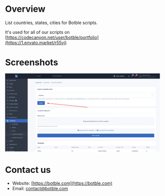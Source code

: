 # Overview
List countries, states, cities for Botble scripts.

It's used for all of our scripts on [https://codecanyon.net/user/botble/portfolio](https://1.envato.market/r55vj)

# Screenshots

![Screenshot](./screenshot.png)

# Contact us
- Website: [https://botble.com](https://botble.com)
- Email: [contact@botble.com](mailto:contact@botble.com)
